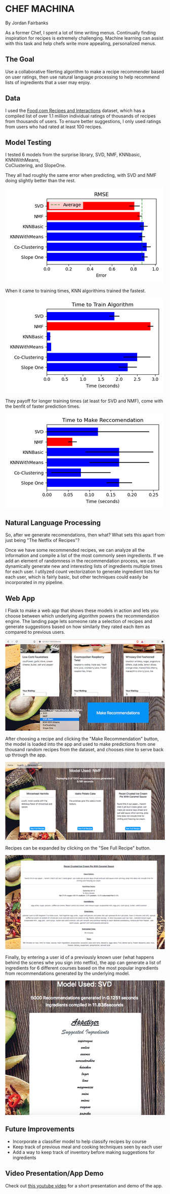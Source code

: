 # CHEF MACHINA
By Jordan Fairbanks

As a former Chef, I spent a lot of time writing menus. Continually finding inspiration for recipes is extremely challenging. Machine learning can assist with this task and help chefs write more appealing, personalized menus.

## The Goal

Use a collaborative filerting algorithm to make a recipe recommender based on user ratings, then use natural language processing to help recommend lists of ingredients that a user may enjoy.

## Data

I used the [Food.com Recipes and Interactions](https://www.kaggle.com/shuyangli94/food-com-recipes-and-user-interactions) dataset, which has a compiled list of over 1.1 million individual ratings of thousands of recipes from thousands of users. To  ensure better suggestions, I only used ratings from users who had rated at least 100 recipes. 

## Model Testing

I tested 6 models from the surprise library, SVD, NMF, KNNbasic, KNNWithMeans,  
CoClustering, and SlopeOne.

They all had roughly the same error when predicting, with SVD and NMF doing slightly better than the rest. 

![RMSE GRAPH](./images/graphs/RMSE.png)

When it came to training times, KNN algorithims trained the fastest.

![Training Times Graph](./images/graphs/fit_times.png)

They payoff for longer training times (at least for SVD and NMF), come with the benfit of faster prediction times.

![Test Times Graph](./images/graphs/test_times.png)


## Natural Language Processing

So, after we generate recomendations, then what? What sets this apart from just being "The Netflix of Recipes"? 

Once we have some recommended recipes, we can analyze all the information and compile a list of the most commonly seen ingredients. If we add an element of randomness in the recommendation process, we can dynamically generate new and interesting lists of ingredients multiple times for each user. I utilyzed count vectorization to generate ingredient lists for each user, which is fairly basic, but other techniques could easily be incorporated in my pipeline. 

## Web App

I Flask to make a web app that shows these models in action and lets you choose between which underlying algorithm powers the recommendation engine. The landing page lets someone rate a selection of recipes and generate suggestions based on how similarly they rated each item as compared to previous users. 

![Landing Page](./images/CM_landing_page.png)

After choosing a recipe and clicking the "Make Recommendation" button, the model is loaded into the app and used to make predictions from one thousand random recipes from the dataset, and chooses nine to serve back up through the app.

![Recipe Recommendations](./images/CM_recommendations.png)

Recipes can be expanded by clicking on the "See Full Recipe" button.

![Recipe Page](./images/CM_recipe.png)

Finally, by entering a user id of a previously known user (what happens behind the scenes whe you sign into netflix), the app can generate a list of ingredients for 6 different courses based on the most popular ingredients from recommendations generated by the underlying model.

![Menu Page](./images/CM_menu.png)

## Future Improvements

- Incorporate a classifier model to help classify recipes by course
- Keep track of previous meal and cooking techniques seen by each user
- Add a way to keep track of inventory before making suggestions for ingredients

## Video Presentation/App Demo

Check out [this youtube video](https://youtu.be/Oc5_oisOJIg) for a short presentation and demo of the app.